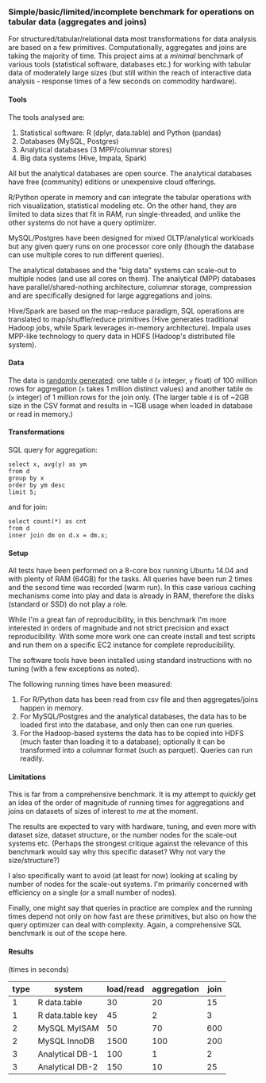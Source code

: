 
### Simple/basic/limited/incomplete benchmark for operations on tabular data (aggregates and joins)

For structured/tabular/relational data most transformations for data analysis are based on a few
primitives. Computationally, aggregates and joins are taking the majority
of time. This project aims at a *minimal* benchmark of various tools 
(statistical software, databases etc.) for working with tabular data of moderately
large sizes (but still within the reach of interactive data analysis - response times
of a few seconds on commodity hardware).


#### Tools

The tools analysed are:

1. Statistical software: R (dplyr, data.table) and Python (pandas)
2. Databases (MySQL, Postgres)
3. Analytical databases (3 MPP/columnar stores)
4. Big data systems (Hive, Impala, Spark)

All but the analytical databases are open source. The analytical databases have free (community) editions
or unexpensive cloud offerings. 

R/Python operate in memory and can integrate the tabular operations
with rich visualization, statistical modeling etc. On the other hand, they are limited to data sizes
that fit in RAM, run single-threaded, and unlike the other systems do not have a query optimizer.

MySQL/Postgres have been designed for mixed OLTP/analytical workloads but any given query runs
on one processor core only (though the database can use multiple cores to run different queries).

The analytical databases and the "big data" systems can scale-out to multiple nodes (and use all cores on them). 
The analytical (MPP) databases have parallel/shared-nothing architecture, columnar storage, compression and are specifically
designed for large aggregations and joins.

Hive/Spark are based on the map-reduce paradigm, SQL operations are translated to 
map/shuffle/reduce primitives (Hive generates traditional Hadoop jobs, while Spark leverages in-memory
architecture). Impala uses MPP-like technology to query data in HDFS (Hadoop's distributed file system).


#### Data

The data is [randomly generated](https://github.com/szilard/benchm-databases/blob/master/gen-data.txt): 
one table `d` (`x` integer, `y` float) of 100 million rows for aggregation
(`x` takes 1 million distinct values) and another table `dm` (`x` integer) of 1 million rows for the join only.
(The larger table `d` is of ~2GB size in the CSV format and results in ~1GB usage when loaded in database or
read in memory.)


#### Transformations

SQL query for aggregation:

```
select x, avg(y) as ym 
from d 
group by x
order by ym desc 
limit 5;
```

and for join:

```
select count(*) as cnt 
from d
inner join dm on d.x = dm.x;
```


#### Setup

All tests have been performed on a 8-core box running Ubuntu 14.04 and 
with plenty of RAM (64GB) for the tasks. All queries have been run 2 times and the second
time was recorded (warm run). In this case various caching mechanisms come into play and data is
already in RAM, therefore the disks (standard or SSD) do not play a role.

While I'm a great fan of reproducibility, in this benchmark I'm more interested in orders
of magnitude and not strict precision and exact reproducibility. With some more work one can create install and test
scripts and run them on a specific EC2 instance for complete reproducibility.

The software tools have been installed using standard instructions with no tuning 
(with a few exceptions as noted).

The following running times have been measured:

1. For R/Python data has been read from csv file and then aggregates/joins happen in memory.
2. For MySQL/Postgres and the analytical databases, the data has to be loaded first into the database, and only then 
can one run queries.
3. For the Hadoop-based systems the data has to be copied into HDFS (much faster than loading it to a database); 
optionally it can be transformed into a columnar format (such as parquet). Queries can run readily.



#### Limitations

This is far from a comprehensive benchmark. It is my attempt to *quickly* get an idea of the order
of magnitude of running times for aggregations and joins on datasets of sizes of interest to *me* at the moment. 

The results are expected to vary with hardware, tuning, and even more with dataset size, 
dataset structure, or the number nodes for the scale-out systems etc. (Perhaps the strongest
critique against the relevance of this benchmark would say why this specific dataset? Why not
vary the size/structure?)

I also specifically want to avoid (at least for now) looking at scaling by number of nodes for the 
scale-out systems. I'm primarily concerned with efficiency on a single (or a small number of nodes).

Finally, one might say that queries in practice are complex and the running times depend not only 
on how fast are these primitives, but also on how the query optimizer can deal with complexity. Again,
a comprehensive SQL benchmark is out of the scope here.



#### Results

(times in seconds)

| type | system           |  load/read    |   aggregation  |   join   |
| ---- | ---------------- | ------------- | -------------- | -------- |
|  1   | R data.table     |   30          |       20       |    15    |
|  1   | R data.table key |   45          |       2        |     3    |
|  2   | MySQL MyISAM     |   50          |       70       |    600   |  
|  2   | MySQL InnoDB     |   1500        |       100      |    200   |
|  3   | Analytical DB-1  |   100         |       1        |     2    |
|  3   | Analytical DB-2  |   150         |       10       |     25   |


